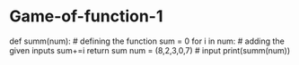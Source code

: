 # Game-of-function-1
def summ(num):                # defining the function
    sum = 0
    for i in num:              # adding the given inputs 
        sum+=i 
    return sum
num = (8,2,3,0,7)           # input
print(summ(num))
